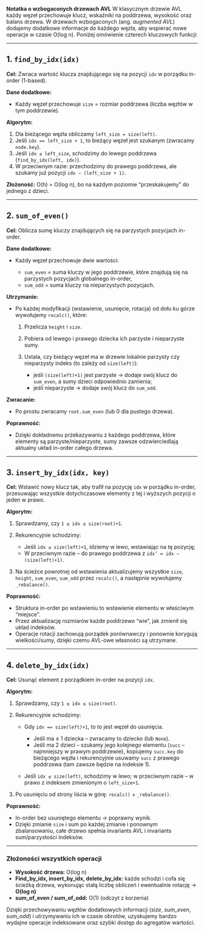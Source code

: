 **Notatka o wzbogaconych drzewach AVL**
W klasycznym drzewie AVL każdy węzeł przechowuje klucz, wskaźniki na poddrzewa, wysokość oraz balans drzewa. W drzewach wzbogaconych (ang. *augmented AVL*) dodajemy dodatkowe informacje do każdego węzła, aby wspierać nowe operacje w czasie O(log n). Poniżej omówienie czterech kluczowych funkcji:

---

## 1. `find_by_idx(idx)`

**Cel:** Zwraca wartość klucza znajdującego się na pozycji `idx` w porządku in-order (1-based).

**Dane dodatkowe:**

* Każdy węzeł przechowuje `size` = rozmiar poddrzewa (liczba węzłów w tym poddrzewie).

**Algorytm:**

1. Dla bieżącego węzła obliczamy `left_size = size(left)`.
2. Jeśli `idx == left_size + 1`, to bieżący węzeł jest szukanym (zwracamy `node.key`).
3. Jeśli `idx ≤ left_size`, schodzimy do lewego poddrzewa (`find_by_idx(left, idx)`).
4. W przeciwnym razie: przechodzimy do prawego poddrzewa, ale szukamy już pozycji `idx − (left_size + 1)`.

**Złożoność:** O(h) = O(log n), bo na każdym poziomie “przeskakujemy” do jednego z dzieci.

---

## 2. `sum_of_even()`

**Cel:** Oblicza sumę kluczy znajdujących się na parzystych pozycjach in-order.

**Dane dodatkowe:**

* Każdy węzeł przechowuje dwie wartości:

  * `sum_even` = suma kluczy w jego poddrzewie, które znajdują się na parzystych pozycjach globalnego in-order,
  * `sum_odd`  = suma kluczy na nieparzystych pozycjach.

**Utrzymanie:**

* Po każdej modyfikacji (wstawienie, usunięcie, rotacja) od dołu ku górze wywołujemy `recalc()`, które:

  1. Przelicza `height` i `size`.
  2. Pobiera od lewego i prawego dziecka ich parzyste i nieparzyste sumy.
  3. Ustala, czy bieżący węzeł ma w drzewie lokalnie parzysty czy nieparzysty indeks (to zależy od `size(left)`):

     * jeśli `(size(left)+1)` jest parzyste → dodaje swój klucz do `sum_even`, a sumy dzieci odpowiednio zamienia;
     * jeśli nieparzyste → dodaje swój klucz do `sum_odd`.

**Zwracanie:**

* Po prostu zwracamy `root.sum_even` (lub 0 dla pustego drzewa).

**Poprawność:**

* Dzięki dokładnemu przekazywaniu z każdego poddrzewa, które elementy są parzyste/nieparzyste, sumy zawsze odzwierciedlają aktualny układ in-order całego drzewa.

---

## 3. `insert_by_idx(idx, key)`

**Cel:** Wstawić nowy klucz tak, aby trafił na pozycję `idx` w porządku in-order, przesuwając wszystkie dotychczasowe elementy z tej i wyższych pozycji o jeden w prawo.

**Algorytm:**

1. Sprawdzamy, czy `1 ≤ idx ≤ size(root)+1`.
2. Rekurencyjnie schodzimy:

   * Jeśli `idx ≤ size(left)+1`, idziemy w lewo, wstawiając na tę pozycję;
   * W przeciwnym razie – do prawego poddrzewa z `idx’ = idx − (size(left)+1)`.
3. Na ścieżce powrotnej od wstawienia aktualizujemy wszystkie `size`, `height`, `sum_even`, `sum_odd` przez `recalc()`, a następnie wywołujemy `_rebalance()`.

**Poprawność:**

* Struktura in-order po wstawieniu to wstawienie elementu w właściwym “miejsce”.
* Przez aktualizację rozmiarów każde poddrzewo “wie”, jak zmienił się układ indeksów.
* Operacje rotacji zachowują porządek porównawczy i ponownie korygują wielkości/sumy, dzięki czemu AVL-owe własności są utrzymane.

---

## 4. `delete_by_idx(idx)`

**Cel:** Usunąć element z porządkiem in-order na pozycji `idx`.

**Algorytm:**

1. Sprawdzamy, czy `1 ≤ idx ≤ size(root)`.
2. Rekurencyjnie schodzimy:

   * Gdy `idx == size(left)+1`, to to jest węzeł do usunięcia.

     * Jeśli ma ≤ 1 dziecka – zwracamy to dziecko (lub `None`).
     * Jeśli ma 2 dzieci – szukamy jego kolejnego elementu (`succ` – najmniejszy w prawym poddrzewie), kopiujemy `succ.key` do bieżącego węzła i rekurencyjnie usuwamy `succ` z prawego poddrzewa (tam zawsze będzie na indeksie 1).
   * Jeśli `idx ≤ size(left)`, schodzimy w lewo; w przeciwnym razie – w prawo z indeksem zmienionym o `left_size+1`.
3. Po usunięciu od strony liścia w górę: `recalc()` + `_rebalance()`.

**Poprawność:**

* In-order bez usuniętego elementu → poprawny wynik.
* Dzięki zmianie `size` i sum po każdej zmianie i ponownym zbalansowaniu, całe drzewo spełnia invariants AVL i invariants sum/parzystości indeksów.

---

### Złożoności wszystkich operacji

* **Wysokość drzewa:** O(log n)
* **Find\_by\_idx, insert\_by\_idx, delete\_by\_idx:** każde schodzi i cofa się ścieżką drzewa, wykonując stałą liczbę obliczeń i ewentualnie rotację → **O(log n)**
* **sum\_of\_even / sum\_of\_odd:** O(1) (odczyt z korzenia)

Dzięki przechowywaniu węzłów dodatkowych informacji (*size*, *sum\_even*, *sum\_odd*) i utrzymywaniu ich w czasie obrotów, uzyskujemy bardzo wydajne operacje indeksowane oraz szybki dostęp do agregatów wartości.
